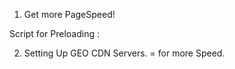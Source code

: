 
1. Get more PageSpeed!

Script for Preloading : 



2. Setting Up GEO CDN Servers. = for more Speed. 

